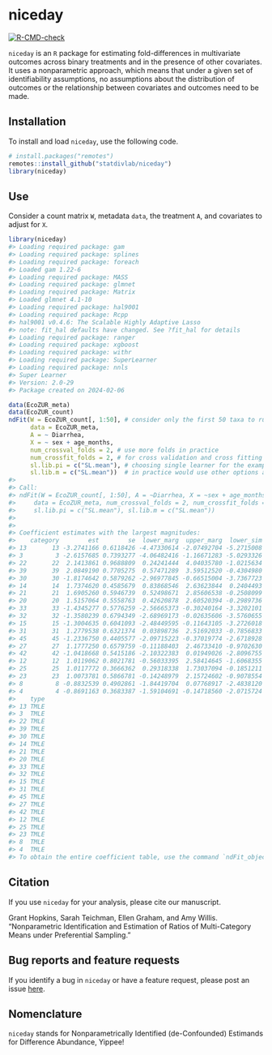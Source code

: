 
<!-- README.md is generated from README.Rmd. Please edit that file -->

# niceday

<!-- badges: start -->

[![R-CMD-check](https://github.com/statdivlab/niceday/workflows/R-CMD-check/badge.svg)](https://github.com/statdivlab/niceday/actions)
<!-- badges: end -->

`niceday` is an `R` package for estimating fold-differences in
multivariate outcomes across binary treatments and in the presence of
other covariates. It uses a nonparametric approach, which means that
under a given set of identifiability assumptions, no assumptions about
the distribution of outcomes or the relationship between covariates and
outcomes need to be made.

## Installation

To install and load `niceday`, use the following code.

``` r
# install.packages("remotes")
remotes::install_github("statdivlab/niceday")
library(niceday)
```

## Use

Consider a count matrix `W`, metadata `data`, the treatment `A`, and
covariates to adjust for `X`.

``` r
library(niceday)
#> Loading required package: gam
#> Loading required package: splines
#> Loading required package: foreach
#> Loaded gam 1.22-6
#> Loading required package: MASS
#> Loading required package: glmnet
#> Loading required package: Matrix
#> Loaded glmnet 4.1-10
#> Loading required package: hal9001
#> Loading required package: Rcpp
#> hal9001 v0.4.6: The Scalable Highly Adaptive Lasso
#> note: fit_hal defaults have changed. See ?fit_hal for details
#> Loading required package: ranger
#> Loading required package: xgboost
#> Loading required package: withr
#> Loading required package: SuperLearner
#> Loading required package: nnls
#> Super Learner
#> Version: 2.0-29
#> Package created on 2024-02-06

data(EcoZUR_meta)
data(EcoZUR_count)
ndFit(W = EcoZUR_count[, 1:50], # consider only the first 50 taxa to run quickly
      data = EcoZUR_meta,
      A = ~ Diarrhea,
      X = ~ sex + age_months,
      num_crossval_folds = 2, # use more folds in practice
      num_crossfit_folds = 2, # for cross validation and cross fitting
      sl.lib.pi = c("SL.mean"), # choosing single learner for the example to run quickly,
      sl.lib.m = c("SL.mean"))  # in practice would use other options as well
#> 
#> Call:
#> ndFit(W = EcoZUR_count[, 1:50], A = ~Diarrhea, X = ~sex + age_months, 
#>     data = EcoZUR_meta, num_crossval_folds = 2, num_crossfit_folds = 2, 
#>     sl.lib.pi = c("SL.mean"), sl.lib.m = c("SL.mean"))
#> 
#> 
#> Coefficient estimates with the largest magnitudes:
#>    category        est        se  lower_marg  upper_marg  lower_sim  upper_sim
#> 13       13 -3.2741166 0.6118426 -4.47330614 -2.07492704 -5.2715008 -1.2767324
#> 3         3 -2.6157685 0.7393277 -4.06482416 -1.16671283 -5.0293326 -0.2022044
#> 22       22  2.1413861 0.9688809  0.24241444  4.04035780 -1.0215634  5.3043356
#> 39       39  2.0849190 0.7705275  0.57471289  3.59512520 -0.4304980  4.6003361
#> 30       30 -1.8174642 0.5879262 -2.96977845 -0.66515004 -3.7367723  0.1018438
#> 14       14  1.7374620 0.4585679  0.83868546  2.63623844  0.2404493  3.2344746
#> 21       21  1.6905260 0.5946739  0.52498671  2.85606538 -0.2508099  3.6318620
#> 20       20  1.5157064 0.5558763  0.42620878  2.60520394 -0.2989736  3.3303863
#> 33       33 -1.4345277 0.5776259 -2.56665373 -0.30240164 -3.3202101  0.4511547
#> 32       32 -1.3580239 0.6794349 -2.68969173 -0.02635606 -3.5760655  0.8600177
#> 15       15 -1.3004635 0.6041093 -2.48449595 -0.11643105 -3.2726018  0.6716748
#> 31       31  1.2779538 0.6321374  0.03898736  2.51692033 -0.7856833  3.3415909
#> 45       45 -1.2336750 0.4405577 -2.09715223 -0.37019774 -2.6718928  0.2045428
#> 27       27  1.1777250 0.6579759 -0.11188403  2.46733410 -0.9702630  3.3257130
#> 42       42 -1.0418668 0.5415186 -2.10322383  0.01949026 -2.8096755  0.7259420
#> 12       12  1.0119062 0.8021781 -0.56033395  2.58414645 -1.6068355  3.6306480
#> 25       25  1.0117772 0.3666362  0.29318338  1.73037094 -0.1851211  2.2086754
#> 23       23  1.0073781 0.5866781 -0.14248979  2.15724602 -0.9078554  2.9226116
#> 8         8 -0.8832539 0.4902861 -1.84419704  0.07768917 -2.4838120  0.7173042
#> 4         4 -0.8691163 0.3683387 -1.59104691 -0.14718560 -2.0715724  0.3333399
#>    type
#> 13 TMLE
#> 3  TMLE
#> 22 TMLE
#> 39 TMLE
#> 30 TMLE
#> 14 TMLE
#> 21 TMLE
#> 20 TMLE
#> 33 TMLE
#> 32 TMLE
#> 15 TMLE
#> 31 TMLE
#> 45 TMLE
#> 27 TMLE
#> 42 TMLE
#> 12 TMLE
#> 25 TMLE
#> 23 TMLE
#> 8  TMLE
#> 4  TMLE
#> To obtain the entire coefficient table, use the command `ndFit_object[[1]]$coef` for the Psi1 or Psi2 parameter and `ndFit_object[[2]]$coef` for the Psi1g or Psi2g parameter.
```

## Citation

If you use `niceday` for your analysis, please cite our manuscript.

Grant Hopkins, Sarah Teichman, Ellen Graham, and Amy Willis.
“Nonparametric Identification and Estimation of Ratios of Multi-Category
Means under Preferential Sampling.”

## Bug reports and feature requests

If you identify a bug in `niceday` or have a feature request, please
post an issue [here](https://github.com/statdivlab/niceday/issues).

## Nomenclature

`niceday` stands for Nonparametrically Identified (de-Confounded)
Estimands for Difference Abundance, Yippee!
